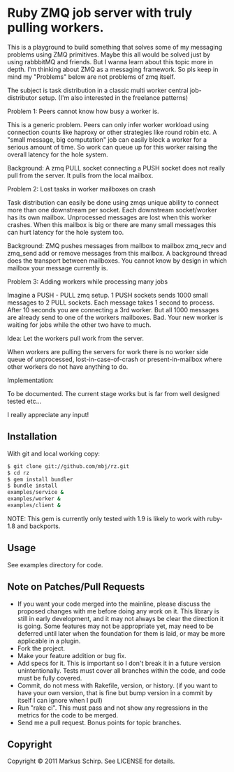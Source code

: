# Ruby ZMQ job server with truly pulling workers.

This is a playground to build something that solves some of my messaging problems 
using ZMQ primitives. Maybe this all would be solved just by using rabbbitMQ 
and friends. But I wanna learn about this topic more in depth. I'm thinking about 
ZMQ as a messaging framework. So pls keep in mind my "Problems" below are not problems 
of zmq itself. 

The subject is task distribution in a classic multi worker central job-distributor setup.
(I'm also interested in the freelance patterns)

Problem 1: Peers cannot know how busy a worker is.

  This is a generic problem. Peers can only infer worker workload using connection counts 
  like haproxy or other strategies like round robin etc. 
  A "small message, big computation" job can easily block a worker for a serious amount of 
  time. So work can queue up for this worker raising the overall latency for the hole system.

  Background:
    A zmq PULL socket connecting a PUSH socket does not really pull from the server. 
    It pulls from the local mailbox.

Problem 2: Lost tasks in worker mailboxes on crash

  Task distribution can easily be done using zmqs unique ability to connect more 
  than one downstream per socket. Each downstream socket/worker has its own mailbox. 
  Unprocessed messages are lost when this worker crashes. When this mailbox is big or there 
  are many small messages this can hurt latency for the hole system too.

  Background:
    ZMQ pushes messages from mailbox to mailbox zmq_recv and zmq_send add or remove messages 
    from this mailbox. A background thread does the transport between mailboxes. You cannot know 
    by design in which mailbox your message currently is.

Problem 3: Adding workers while processing many jobs

  Imagine a PUSH - PULL zmq setup. 1 PUSH sockets sends 1000 small messages to 2 PULL sockets. 
  Each message takes 1 second to process. After 10 seconds you are connecting a 3rd worker. But 
  all 1000 messages are already send to one of the workers mailboxes. Bad. Your new worker is 
  waiting for jobs while the other two have to much.

Idea: Let the workers pull work from the server. 

  When workers are pulling the servers for work there is no worker side queue of unprocessed,
  lost-in-case-of-crash or present-in-mailbox where other workers do not have anything to do.

Implementation:

  To be documented. The current stage works but is far from well designed tested etc...

I really appreciate any input!

## Installation

With git and local working copy:

```bash
$ git clone git://github.com/mbj/rz.git
$ cd rz
$ gem install bundler
$ bundle install
examples/service &
examples/worker &
examples/client &
```

NOTE: This gem is currently only tested with 1.9 is likely to work with ruby-1.8 and backports.

## Usage

See examples directory for code.

## Note on Patches/Pull Requests

* If you want your code merged into the mainline, please discuss the proposed changes with me before doing any work on it. This library is still in early development, and it may not always be clear the direction it is going. Some features may not be appropriate yet, may need to be deferred until later when the foundation for them is laid, or may be more applicable in a plugin.
* Fork the project.
* Make your feature addition or bug fix.
* Add specs for it. This is important so I don't break it in a future version unintentionally. Tests must cover all branches within the code, and code must be fully covered.
* Commit, do not mess with Rakefile, version, or history.  (if you want to have your own version, that is fine but bump version in a commit by itself I can ignore when I pull)
* Run "rake ci". This must pass and not show any regressions in the
  metrics for the code to be merged.
* Send me a pull request. Bonus points for topic branches.

## Copyright

Copyright &copy; 2011 Markus Schirp. See LICENSE for details.
